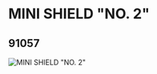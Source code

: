 # MINI SHIELD "NO. 2"
## 91057
![MINI SHIELD "NO. 2"](https://lc-www-live-s.legocdn.com/media/bricks/5/2/4586334.jpg)